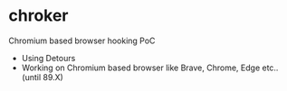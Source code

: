 # chroker
 Chromium based browser hooking PoC
 
 - Using Detours
 - Working on Chromium based browser like Brave, Chrome, Edge etc.. (until 89.X)